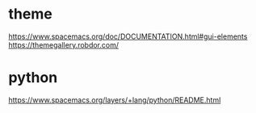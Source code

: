 # theme
  https://www.spacemacs.org/doc/DOCUMENTATION.html#gui-elements
  https://themegallery.robdor.com/

# python
  https://www.spacemacs.org/layers/+lang/python/README.html
